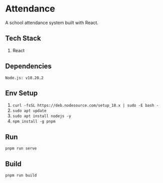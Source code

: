 # Attendance
A school attendance system built with React.

## Tech Stack
1. React

## Dependencies
```
Node.js: v18.20.2
```

## Env Setup
1. ```curl -fsSL https://deb.nodesource.com/setup_18.x | sudo -E bash -```
2. ```sudo apt update```
3. ```sudo apt install nodejs -y```
4. ```npm install -g pnpm```

## Run
```pnpm run serve```

## Build
```pnpm run build```
